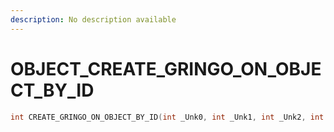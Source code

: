 ```yaml
---
description: No description available 
---
```


# OBJECT\_CREATE_GRINGO_ON_OBJECT_BY_ID

```cpp
int CREATE_GRINGO_ON_OBJECT_BY_ID(int _Unk0, int _Unk1, int _Unk2, int _Unk3, int _Unk4, int _Unk5, int _Unk6, int _Unk7, int _Unk8);
```